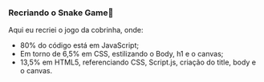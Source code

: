 ### Recriando o Snake Game:snake:

Aqui eu recriei o jogo da cobrinha, onde:

- 80% do código está em JavaScript;
- Em torno de 6,5% em CSS, estilizando o Body, h1  e o  canvas;
- 13,5% em HTML5, referenciando CSS, Script.js, criação do  title, body e o canvas.

